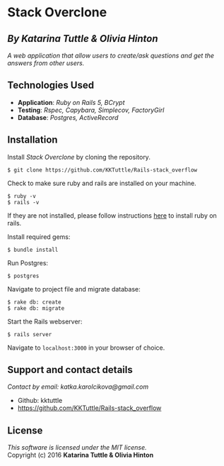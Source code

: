 #  Stack Overclone
## *By Katarina Tuttle & Olivia Hinton*

_A web application that allow users to create/ask questions and get the answers from other users._

## Technologies Used

* **Application**: *Ruby on Rails 5, BCrypt*<br>
* **Testing**: *Rspec, Capybara, Simplecov, FactoryGirl*<br>
* **Database**: *Postgres, ActiveRecord*

Installation
------------

Install *Stack Overclone* by cloning the repository.  
```
$ git clone https://github.com/KKTuttle/Rails-stack_overflow
```

Check to make sure ruby and rails are installed on your machine.  
```
$ ruby -v
$ rails -v
```
If they are not installed, please follow instructions [here](http://guides.rubyonrails.org/getting_started.html#installing-rails) to install ruby on rails.

Install required gems:
```
$ bundle install
```

Run Postgres:
```
$ postgres
```

Navigate to project file and migrate database:
```
$ rake db: create
$ rake db: migrate
```

Start the Rails webserver:
```
$ rails server
```

Navigate to `localhost:3000` in your browser of choice.

## Support and contact details

_Contact by email: katka.karolcikova@gmail.com_
* Github: kktuttle
* https://github.com/KKTuttle/Rails-stack_overflow
  

License
-------
_This software is licensed under the MIT license._<br>
Copyright (c) 2016 **Katarina Tuttle & Olivia Hinton**
